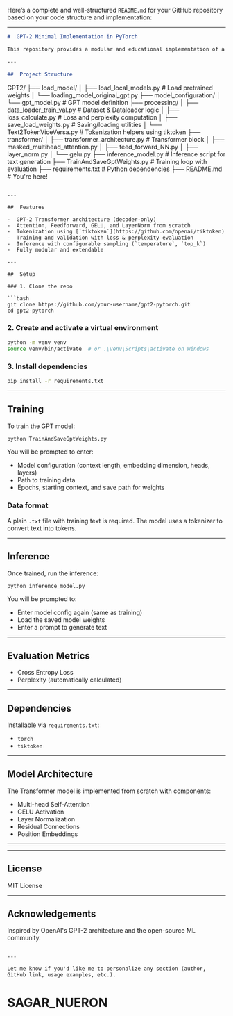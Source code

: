 Here’s a complete and well-structured `README.md` for your GitHub repository based on your code structure and implementation:

---

```markdown
#  GPT-2 Minimal Implementation in PyTorch

This repository provides a modular and educational implementation of a GPT-2-like Transformer language model using **PyTorch**, built from scratch. It includes tools for training, inference, evaluation, and tokenization.

---

##  Project Structure

```

GPT2/
├── load\_model/
│   ├── load\_local\_models.py         # Load pretrained weights
│   └── loading\_model\_original\_gpt.py
├── model\_configuration/
│   └── gpt\_model.py                 # GPT model definition
├── processing/
│   ├── data\_loader\_train\_val.py     # Dataset & Dataloader logic
│   ├── loss\_calculate.py            # Loss and perplexity computation
│   ├── save\_load\_weights.py         # Saving/loading utilities
│   └── Text2TokenViceVersa.py       # Tokenization helpers using tiktoken
├── transformer/
│   ├── transformer\_architecture.py  # Transformer block
│   ├── masked\_multihead\_attention.py
│   ├── feed\_forward\_NN.py
│   ├── layer\_norm.py
│   └── gelu.py
├── inference\_model.py              # Inference script for text generation
├── TrainAndSaveGptWeights.py      # Training loop with evaluation
├── requirements.txt               # Python dependencies
├── README.md                      # You're here!

````

---

##  Features

-  GPT-2 Transformer architecture (decoder-only)
-  Attention, Feedforward, GELU, and LayerNorm from scratch
-  Tokenization using [`tiktoken`](https://github.com/openai/tiktoken)
-  Training and validation with loss & perplexity evaluation
-  Inference with configurable sampling (`temperature`, `top_k`)
-  Fully modular and extendable

---

##  Setup

### 1. Clone the repo

```bash
git clone https://github.com/your-username/gpt2-pytorch.git
cd gpt2-pytorch
````

### 2. Create and activate a virtual environment

```bash
python -m venv venv
source venv/bin/activate  # or .\venv\Scripts\activate on Windows
```

### 3. Install dependencies

```bash
pip install -r requirements.txt
```

---

##  Training

To train the GPT model:

```bash
python TrainAndSaveGptWeights.py
```

You will be prompted to enter:

* Model configuration (context length, embedding dimension, heads, layers)
* Path to training data
* Epochs, starting context, and save path for weights

###  Data format

A plain `.txt` file with training text is required. The model uses a tokenizer to convert text into tokens.

---

##  Inference

Once trained, run the inference:

```bash
python inference_model.py
```

You will be prompted to:

* Enter model config again (same as training)
* Load the saved model weights
* Enter a prompt to generate text

---

##  Evaluation Metrics

* Cross Entropy Loss
* Perplexity (automatically calculated)

---

##  Dependencies

Installable via `requirements.txt`:

* `torch`
* `tiktoken`

---

##  Model Architecture

The Transformer model is implemented from scratch with components:

* Multi-head Self-Attention
* GELU Activation
* Layer Normalization
* Residual Connections
* Position Embeddings

---



---

##  License

MIT License

---

##  Acknowledgements

Inspired by OpenAI's GPT-2 architecture and the open-source ML community.

```

---

Let me know if you'd like me to personalize any section (author, GitHub link, usage examples, etc.).
```
# SAGAR_NUERON
